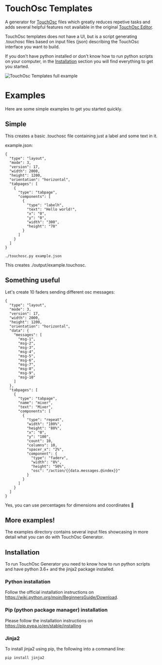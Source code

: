 # TouchOsc Templates

A generator for [TouchOsc](https://hexler.net/products/touchosc) files which greatly reduces repetive tasks and adds several helpful features not available in the original [TouchOsc Editor](https://hexler.net/products/touchosc#downloads).

TouchOsc templates does not have a UI, but is a script generating .touchosc files based on input files (json) describing the TouchOsc interface you want to build.

If you don't have python installed or don't know how to run python scripts on your computer, in the [Installation](#installation) section you will find everything to get you started.

![TouchOsc Templates full example](https://github.com/martinwittmann/touchosc-templates/blob/master/09-complex.png?raw=true)

# Examples
Here are some simple examples to get you started quickly.

## Simple
This creates a basic .touchosc file containing just a label and some text in it.

example.json:
```
{
  "type": "layout",
  "mode": 3,
  "version": 17,
  "width": 2000,
  "height": 1200,
  "orientation": "horizontal",
  "tabpages": [
    {
      "type": "tabpage",
      "components": [
        {
          "type": "labelh",
          "text": "Hello world!",
          "x": "0",
          "y": "0",
          "width": "300",
          "height": "70"
        }
      ]
    }
  ]
}
```

```
./touchosc.py example.json
```
This creates ./output/example.touchosc.

## Something useful
Let's create 10 faders sending different osc messages:

```
{
  "type": "layout",
  "mode": 3,
  "version": 17,
  "width": 2000,
  "height": 1200,
  "orientation": "horizontal",
  "data": {
    "messages": [
      "msg-1",
      "msg-2",
      "msg-3",
      "msg-4",
      "msg-5",
      "msg-6",
      "msg-7",
      "msg-8",
      "msg-9",
      "msg-10"
    ]
  },
  "tabpages": [
    {
      "type": "tabpage",
      "name": "mixer",
      "text": "Mixer",
      "components": [
        {
          "type": "repeat",
          "width": "100%",
          "height": "80%",
          "x": "0",
          "y": "100",
          "count": 10,
          "columns": 10,
          "spacer_x": "2%",
          "component": {
            "type": "faderv",
            "width": "8%",
            "height": "50%",
            "osc": "/action/{{data.messages.@index}}"
          }
        }
      ]
    }
  ]
}
```

Yes, you can use percentages for dimensions and coordinates 💪 

## More examples!

The examples directory contains several input files showcasing in more detail what you can do with TouchOsc Generator.


## Installation
To run TouchOsc Generator you need to know how to run python scripts and have
python 3.6+ and the jinja2 package installed.

### Python installation
Follow the official installation instructions on https://wiki.python.org/moin/BeginnersGuide/Download.

### Pip (python package manager) installation
Please follow the installation instructions on https://pip.pypa.io/en/stable/installing

### Jinja2
To install jinja2 using pip, the following into a command line:

```pip install jinja2```
